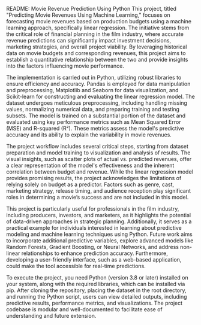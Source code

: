 
README: Movie Revenue Prediction Using Python
This project, titled "Predicting Movie Revenues Using Machine Learning," focuses on forecasting movie revenues based on production budgets using a machine learning approach, specifically linear regression. The initiative stems from the critical role of financial planning in the film industry, where accurate revenue predictions can significantly impact investment decisions, marketing strategies, and overall project viability. By leveraging historical data on movie budgets and corresponding revenues, this project aims to establish a quantitative relationship between the two and provide insights into the factors influencing movie performance.

The implementation is carried out in Python, utilizing robust libraries to ensure efficiency and accuracy. Pandas is employed for data manipulation and preprocessing, Matplotlib and Seaborn for data visualization, and Scikit-learn for constructing and evaluating the linear regression model. The dataset undergoes meticulous preprocessing, including handling missing values, normalizing numerical data, and preparing training and testing subsets. The model is trained on a substantial portion of the dataset and evaluated using key performance metrics such as Mean Squared Error (MSE) and R-squared (R²). These metrics assess the model's predictive accuracy and its ability to explain the variability in movie revenues.

The project workflow includes several critical steps, starting from dataset preparation and model training to visualization and analysis of results. The visual insights, such as scatter plots of actual vs. predicted revenues, offer a clear representation of the model's effectiveness and the inherent correlation between budget and revenue. While the linear regression model provides promising results, the project acknowledges the limitations of relying solely on budget as a predictor. Factors such as genre, cast, marketing strategy, release timing, and audience reception play significant roles in determining a movie’s success and are not included in this model.

This project is particularly useful for professionals in the film industry, including producers, investors, and marketers, as it highlights the potential of data-driven approaches in strategic planning. Additionally, it serves as a practical example for individuals interested in learning about predictive modeling and machine learning techniques using Python. Future work aims to incorporate additional predictive variables, explore advanced models like Random Forests, Gradient Boosting, or Neural Networks, and address non-linear relationships to enhance prediction accuracy. Furthermore, developing a user-friendly interface, such as a web-based application, could make the tool accessible for real-time predictions.

To execute the project, you need Python (version 3.8 or later) installed on your system, along with the required libraries, which can be installed via pip. After cloning the repository, placing the dataset in the root directory, and running the Python script, users can view detailed outputs, including predictive results, performance metrics, and visualizations. The project codebase is modular and well-documented to facilitate ease of understanding and future extension.

